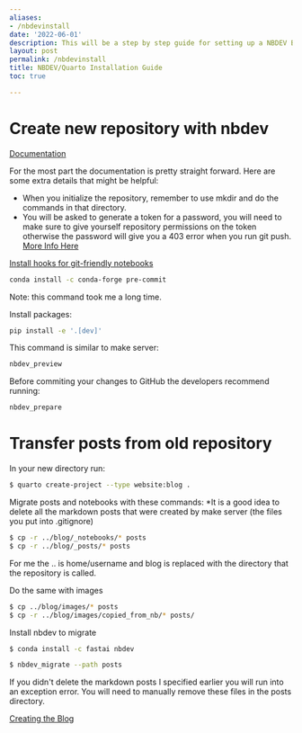 ```yaml
---
aliases:
- /nbdevinstall
date: '2022-06-01'
description: This will be a step by step guide for setting up a NBDEV Blog using Quarto
layout: post
permalink: /nbdevinstall
title: NBDEV/Quarto Installation Guide
toc: true

---
```


# Create new repository with nbdev

[Documentation](https://nbdev.fast.ai/tutorials/tutorial.html)

For the most part the documentation is pretty straight forward. Here are some extra details that might be helpful:
* When you initialize the repository, remember to use mkdir and do the commands in that directory.
* You will be asked to generate a token for a password, you will need to make sure to give yourself repository permissions on the token otherwise the password will give you a 403 error when you run git push. [More Info Here](https://docs.github.com/en/authentication/keeping-your-account-and-data-secure/creating-a-personal-access-token)

[Install hooks for git-friendly notebooks](https://nbdev.fast.ai/tutorials/pre_commit.html)

```bash
conda install -c conda-forge pre-commit
```
Note: this command took me a long time.

Install packages:
```bash
pip install -e '.[dev]'
```

This command is similar to make server:
```bash
nbdev_preview
```

Before commiting your changes to GitHub the developers recommend running: 
```bash
nbdev_prepare
```
# Transfer posts from old repository

In your new directory run:

```bash
$ quarto create-project --type website:blog .
```

Migrate posts and notebooks with these commands:
*It is a good idea to delete all the markdown posts that were created by make server (the files you put into .gitignore)

```bash
$ cp -r ../blog/_notebooks/* posts
$ cp -r ../blog/_posts/* posts
```
For me the .. is home/username and blog is replaced with the directory that the repository is called.

Do the same with images

```bash
$ cp ../blog/images/* posts
$ cp -r ../blog/images/copied_from_nb/* posts/
```

Install nbdev to migrate 

```bash
$ conda install -c fastai nbdev

$ nbdev_migrate --path posts
```

If you didn't delete the markdown posts I specified earlier you will run into an exception error. You will need to manually remove these files in the posts directory. 

[Creating the Blog](https://nbdev.fast.ai/tutorials/blogging.html#creating-a-blog-within-a-nbdev-project)
 